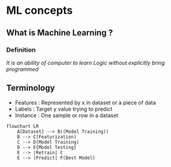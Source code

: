 # ML concepts

## What is Machine Learning ?

### Definition 

*It is an ability of computer to learn Logic without explicitly bring programmed*

## Terminology 
- Features : Represented by x in dataset or a piece of data 
- Labels : Target y value trying to predict
- Instance : One sample or row in a dataset


```mermaid
flowchart LR
    A[Dataset] --> B((Model Training))
    B --> C(Featurization)
    C --> D(Model Training)
    D --> E{Model Testing}
    E --> |Retrain| C
    E --> |Predict| F(Best Model)
   
  
```
